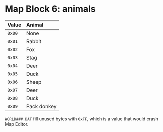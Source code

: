# Map Block 6: animals

Value |	Animal
:-----|:------
`0x00`| None
`0x01`| Rabbit
`0x02`| Fox
`0x03`| Stag
`0x04`| Deer
`0x05`| Duck
`0x06`| Sheep
`0x07`| Deer
`0x08`| Duck
`0x09`| Pack donkey

`WORLD###.DAT` fill unused bytes with `0xFF`, which is a value that would crash Map Editor.
